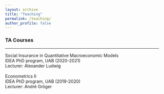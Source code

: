 ```yaml
---
layout: archive
title: "Teaching"
permalink: /teaching/
author_profile: false
---
```


### TA Courses
---
Social Insurance in Quantitative Macroeconomic Models<br>
IDEA PhD program, UAB (2020-2021) <br>
Lecturer: Alexander Ludwig<br>
  <br>
Econometrics II<br>
IDEA PhD program, UAB (2019-2020) <br>
Lecturer: André Gröger<br>
